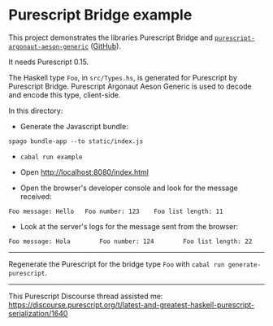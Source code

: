 # Purescript Bridge example

This project demonstrates the libraries Purescript Bridge and [`purescript-argonaut-aeson-generic`](https://pursuit.purescript.org/packages/purescript-argonaut-aeson-generic) ([GitHub](https://github.com/coot/purescript-argonaut-aeson-generic)).

It needs Purescript 0.15.

The Haskell type `Foo`, in `src/Types.hs`, is generated for Purescript by Purescript Bridge.  Purescript Argonaut Aeson Generic is used to decode and encode this type, client-side.

In this directory:

- Generate the Javascript bundle:

```spago bundle-app --to static/index.js```

- `cabal run example`

- Open [http://localhost:8080/index.html](http://localhost:8080/index.html)

- Open the browser's developer console and look for the message received:

```
Foo message: Hello	 Foo number: 123    Foo list length: 11
```

- Look at the server's logs for the message sent from the browser:

```
Foo message: Hola        Foo number: 124        Foo list length: 22
```

----------------

Regenerate the Purescript for the bridge type `Foo` with `cabal run generate-purescript`.

----------------

This Purescript Discourse thread assisted me: https://discourse.purescript.org/t/latest-and-greatest-haskell-purescript-serialization/1640

